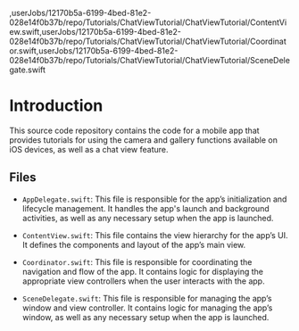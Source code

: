 ,userJobs/12170b5a-6199-4bed-81e2-028e14f0b37b/repo/Tutorials/ChatViewTutorial/ChatViewTutorial/ContentView.swift,userJobs/12170b5a-6199-4bed-81e2-028e14f0b37b/repo/Tutorials/ChatViewTutorial/ChatViewTutorial/Coordinator.swift,userJobs/12170b5a-6199-4bed-81e2-028e14f0b37b/repo/Tutorials/ChatViewTutorial/ChatViewTutorial/SceneDelegate.swift

# Introduction 
This source code repository contains the code for a mobile app that provides tutorials for using the camera and gallery functions available on iOS devices, as well as a chat view feature. 

## Files 

- `AppDelegate.swift`: This file is responsible for the app’s initialization and lifecycle management. It handles the app's launch and background activities, as well as any necessary setup when the app is launched. 

- `ContentView.swift`: This file contains the view hierarchy for the app’s UI. It defines the components and layout of the app’s main view. 

- `Coordinator.swift`: This file is responsible for coordinating the navigation and flow of the app. It contains logic for displaying the appropriate view controllers when the user interacts with the app. 

- `SceneDelegate.swift`: This file is responsible for managing the app’s window and view controller. It contains logic for managing the app’s window, as well as any necessary setup when the app is launched.